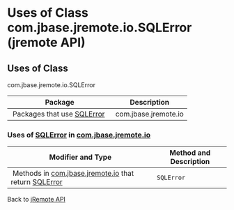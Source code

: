 # Uses of Class com.jbase.jremote.io.SQLError (jremote API)

<PageHeader />

## Uses of Class
com.jbase.jremote.io.SQLError

| Package<br> | Description<br> |
| --- | --- |
 Packages that use [SQLError](./../../sqlerror-(jremote-api) "class in com.jbase.jremote.io")  | com.jbase.jremote.io<br> |  <br> |






### Uses of [SQLError](./../../sqlerror-(jremote-api) "class in com.jbase.jremote.io") in [com.jbase.jremote.io](./../../com.jbase.jremote.io-(jremote---api))


| Modifier and Type<br> | Method and Description<br> |
| --- | --- |
 Methods in [com.jbase.jremote.io](./../../com.jbase.jremote.io-(jremote---api)) that return [SQLError](./../../sqlerror-(jremote-api) "class in com.jbase.jremote.io")  | `SQLError`<br> | ErrorResponse.`getSQLError()` <br> |

Back to [jRemote API](../../../../jremote-api/README.md)

  
<PageFooter />
